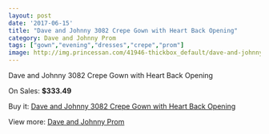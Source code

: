 ```yaml
---
layout: post
date: '2017-06-15'
title: "Dave and Johnny 3082 Crepe Gown with Heart Back Opening"
category: Dave and Johnny Prom
tags: ["gown","evening","dresses","crepe","prom"]
image: http://img.princessan.com/41946-thickbox_default/dave-and-johnny-3082-crepe-gown-with-heart-back-opening.jpg
---
```

Dave and Johnny 3082 Crepe Gown with Heart Back Opening

On Sales: **$333.49**
<a href="https://www.princessan.com/en/dave-and-johnny-prom/19549-dave-and-johnny-3082-crepe-gown-with-heart-back-opening.html"><amp-img layout="responsive" width="600" height="600" src="//img.princessan.com/41946-thickbox_default/dave-and-johnny-3082-crepe-gown-with-heart-back-opening.jpg" alt="Dave and Johnny 3082 Crepe Gown with Heart Back Opening 0" /></a>
<a href="https://www.princessan.com/en/dave-and-johnny-prom/19549-dave-and-johnny-3082-crepe-gown-with-heart-back-opening.html"><amp-img layout="responsive" width="600" height="600" src="//img.princessan.com/41947-thickbox_default/dave-and-johnny-3082-crepe-gown-with-heart-back-opening.jpg" alt="Dave and Johnny 3082 Crepe Gown with Heart Back Opening 1" /></a>

Buy it: [Dave and Johnny 3082 Crepe Gown with Heart Back Opening](https://www.princessan.com/en/dave-and-johnny-prom/19549-dave-and-johnny-3082-crepe-gown-with-heart-back-opening.html "Dave and Johnny 3082 Crepe Gown with Heart Back Opening")

View more: [Dave and Johnny Prom](https://www.princessan.com/en/181-dave-and-johnny-prom "Dave and Johnny Prom")